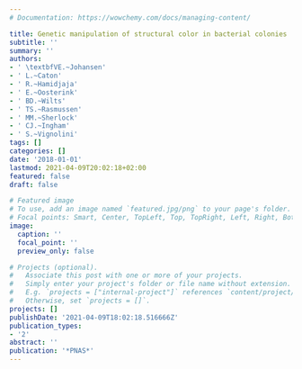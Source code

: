 ```yaml
---
# Documentation: https://wowchemy.com/docs/managing-content/

title: Genetic manipulation of structural color in bacterial colonies
subtitle: ''
summary: ''
authors:
- ' \textbfVE.~Johansen'
- ' L.~Caton'
- ' R.~Hamidjaja'
- ' E.~Oosterink'
- ' BD.~Wilts'
- ' TS.~Rasmussen'
- ' MM.~Sherlock'
- ' CJ.~Ingham'
- ' S.~Vignolini'
tags: []
categories: []
date: '2018-01-01'
lastmod: 2021-04-09T20:02:18+02:00
featured: false
draft: false

# Featured image
# To use, add an image named `featured.jpg/png` to your page's folder.
# Focal points: Smart, Center, TopLeft, Top, TopRight, Left, Right, BottomLeft, Bottom, BottomRight.
image:
  caption: ''
  focal_point: ''
  preview_only: false

# Projects (optional).
#   Associate this post with one or more of your projects.
#   Simply enter your project's folder or file name without extension.
#   E.g. `projects = ["internal-project"]` references `content/project/deep-learning/index.md`.
#   Otherwise, set `projects = []`.
projects: []
publishDate: '2021-04-09T18:02:18.516666Z'
publication_types:
- '2'
abstract: ''
publication: '*PNAS*'
---
```

